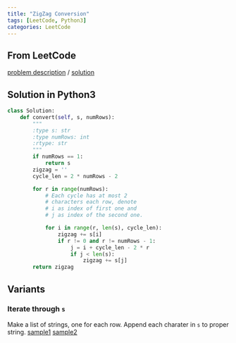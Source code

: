 ```yaml
---
title: "ZigZag Conversion"
tags: [LeetCode, Python3]
categories: LeetCode
---
```


## From LeetCode
[problem description](https://leetcode.com/problems/zigzag-conversion/description/)
/
[solution](https://leetcode.com/problems/zigzag-conversion/solution/#approach-2-visit-by-row)

## Solution in Python3
```python
class Solution:
    def convert(self, s, numRows):
        """
        :type s: str
        :type numRows: int
        :rtype: str
        """
        if numRows == 1:
            return s
        zigzag = ''
        cycle_len = 2 * numRows - 2

        for r in range(numRows):
            # Each cycle has at most 2 
            # characters each row, denote
            # i as index of first one and
            # j as index of the second one.

            for i in range(r, len(s), cycle_len):
                zigzag += s[i]
                if r != 0 and r != numRows - 1:
                    j = i + cycle_len - 2 * r
                    if j < len(s):
                        zigzag += s[j]
        return zigzag
```

## Variants

### Iterate through `s`
Make a list of strings, one for each row. Append each charater in `s` to proper string. [sample1](https://leetcode.com/problems/zigzag-conversion/solution/#approach-1-sort-by-row) [sample2](https://www.geeksforgeeks.org/print-concatenation-of-zig-zag-string-form-in-n-rows/)
